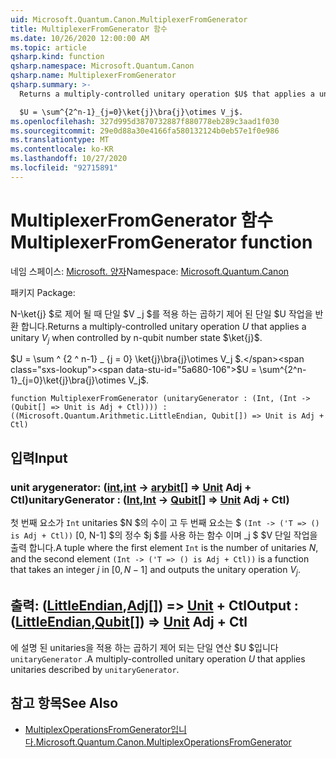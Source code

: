 ```yaml
---
uid: Microsoft.Quantum.Canon.MultiplexerFromGenerator
title: MultiplexerFromGenerator 함수
ms.date: 10/26/2020 12:00:00 AM
ms.topic: article
qsharp.kind: function
qsharp.namespace: Microsoft.Quantum.Canon
qsharp.name: MultiplexerFromGenerator
qsharp.summary: >-
  Returns a multiply-controlled unitary operation $U$ that applies a unitary $V_j$ when controlled by n-qubit number state $\ket{j}$.

  $U = \sum^{2^n-1}_{j=0}\ket{j}\bra{j}\otimes V_j$.
ms.openlocfilehash: 327d995d3870732887f880778eb289c3aad1f030
ms.sourcegitcommit: 29e0d88a30e4166fa580132124b0eb57e1f0e986
ms.translationtype: MT
ms.contentlocale: ko-KR
ms.lasthandoff: 10/27/2020
ms.locfileid: "92715891"
---
```

# <a name="multiplexerfromgenerator-function"></a><span data-ttu-id="5a680-102">MultiplexerFromGenerator 함수</span><span class="sxs-lookup"><span data-stu-id="5a680-102">MultiplexerFromGenerator function</span></span>

<span data-ttu-id="5a680-103">네임 스페이스: [Microsoft. 양자](xref:Microsoft.Quantum.Canon)</span><span class="sxs-lookup"><span data-stu-id="5a680-103">Namespace: [Microsoft.Quantum.Canon](xref:Microsoft.Quantum.Canon)</span></span>

<span data-ttu-id="5a680-104">패키지 [](https://nuget.org/packages/)</span><span class="sxs-lookup"><span data-stu-id="5a680-104">Package: [](https://nuget.org/packages/)</span></span>


<span data-ttu-id="5a680-105">N-\ket{j} $로 제어 될 때 단일 $V _j $를 적용 하는 곱하기 제어 된 단일 $U 작업을 반환 합니다.</span><span class="sxs-lookup"><span data-stu-id="5a680-105">Returns a multiply-controlled unitary operation $U$ that applies a unitary $V_j$ when controlled by n-qubit number state $\ket{j}$.</span></span>

<span data-ttu-id="5a680-106">$U = \sum ^ {2 ^ n-1} _ {j = 0} \ket{j}\bra{j}\otimes V_j $.</span><span class="sxs-lookup"><span data-stu-id="5a680-106">$U = \sum^{2^n-1}_{j=0}\ket{j}\bra{j}\otimes V_j$.</span></span>

```qsharp
function MultiplexerFromGenerator (unitaryGenerator : (Int, (Int -> (Qubit[] => Unit is Adj + Ctl)))) : ((Microsoft.Quantum.Arithmetic.LittleEndian, Qubit[]) => Unit is Adj + Ctl)
```


## <a name="input"></a><span data-ttu-id="5a680-107">입력</span><span class="sxs-lookup"><span data-stu-id="5a680-107">Input</span></span>

### <a name="unitarygenerator--intint---qubit--unit-adj--ctl"></a><span data-ttu-id="5a680-108">unit arygenerator: ([int](xref:microsoft.quantum.lang-ref.int),[int](xref:microsoft.quantum.lang-ref.int) -> [arybit](xref:microsoft.quantum.lang-ref.qubit)[] => [Unit](xref:microsoft.quantum.lang-ref.unit) Adj + Ctl)</span><span class="sxs-lookup"><span data-stu-id="5a680-108">unitaryGenerator : ([Int](xref:microsoft.quantum.lang-ref.int),[Int](xref:microsoft.quantum.lang-ref.int) -> [Qubit](xref:microsoft.quantum.lang-ref.qubit)[] => [Unit](xref:microsoft.quantum.lang-ref.unit) Adj + Ctl)</span></span>

<span data-ttu-id="5a680-109">첫 번째 요소가 `Int` unitaries $N $의 수이 고 두 번째 요소는 $ `(Int -> ('T => () is Adj + Ctl))` [0, N-1] $의 정수 $j $를 사용 하는 함수 이며 _j $ $V 단일 작업을 출력 합니다.</span><span class="sxs-lookup"><span data-stu-id="5a680-109">A tuple where the first element `Int` is the number of unitaries $N$, and the second element `(Int -> ('T => () is Adj + Ctl))` is a function that takes an integer $j$ in $[0,N-1]$ and outputs the unitary operation $V_j$.</span></span>



## <a name="output--littleendianqubit--unit-adj--ctl"></a><span data-ttu-id="5a680-110">출력: ([LittleEndian](xref:Microsoft.Quantum.Arithmetic.LittleEndian),[Adj](xref:microsoft.quantum.lang-ref.qubit)[]) => [Unit](xref:microsoft.quantum.lang-ref.unit) + Ctl</span><span class="sxs-lookup"><span data-stu-id="5a680-110">Output : ([LittleEndian](xref:Microsoft.Quantum.Arithmetic.LittleEndian),[Qubit](xref:microsoft.quantum.lang-ref.qubit)[]) => [Unit](xref:microsoft.quantum.lang-ref.unit) Adj + Ctl</span></span>

<span data-ttu-id="5a680-111">에 설명 된 unitaries을 적용 하는 곱하기 제어 되는 단일 연산 $U $입니다 `unitaryGenerator` .</span><span class="sxs-lookup"><span data-stu-id="5a680-111">A multiply-controlled unitary operation $U$ that applies unitaries described by `unitaryGenerator`.</span></span>

## <a name="see-also"></a><span data-ttu-id="5a680-112">참고 항목</span><span class="sxs-lookup"><span data-stu-id="5a680-112">See Also</span></span>

- [<span data-ttu-id="5a680-113">MultiplexOperationsFromGenerator입니다.</span><span class="sxs-lookup"><span data-stu-id="5a680-113">Microsoft.Quantum.Canon.MultiplexOperationsFromGenerator</span></span>](xref:Microsoft.Quantum.Canon.MultiplexOperationsFromGenerator)